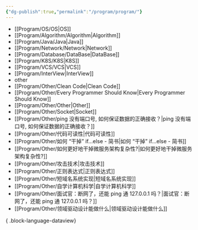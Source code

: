 ```yaml
---
{"dg-publish":true,"permalink":"/program/program/"}
---
```


-  [[Program/OS/OS\|OS]]
- [[Program/Algorithm/Algorithm\|Algorithm]]
- [[Program/Java/Java\|Java]]
-  [[Program/Network/Network\|Network]]
- [[Program/Database/DataBase\|DataBase]]
- [[Program/K8S/K8S\|K8S]]
-  [[Program/VCS/VCS\|VCS]]
- [[Program/InterView\|InterView]]
- other
- [[Program/Other/Clean  Code\|Clean  Code]]
- [[Program/Other/Every Programmer Should Know\|Every Programmer Should Know]]
- [[Program/Other/Other\|Other]]
- [[Program/Other/Socket\|Socket]]
- [[Program/Other/ping 没有端口号, 如何保证数据的正确接收？\|ping 没有端口号, 如何保证数据的正确接收？]]
- [[Program/Other/代码可读性\|代码可读性]]
- [[Program/Other/如何 “干掉” if...else - 简书\|如何 “干掉” if...else - 简书]]
- [[Program/Other/如何更好地干掉微服务架构复杂性?\|如何更好地干掉微服务架构复杂性?]]
- [[Program/Other/攻击技术\|攻击技术]]
- [[Program/Other/正则表达式\|正则表达式]]
- [[Program/Other/短域名系统实现\|短域名系统实现]]
- [[Program/Other/自学计算机科学\|自学计算机科学]]
- [[Program/Other/面试官：断网了，还能 ping 通 127.0.0.1 吗？\|面试官：断网了，还能 ping 通 127.0.0.1 吗？]]
- [[Program/Other/领域驱动设计能做什么\|领域驱动设计能做什么]]

{ .block-language-dataview}